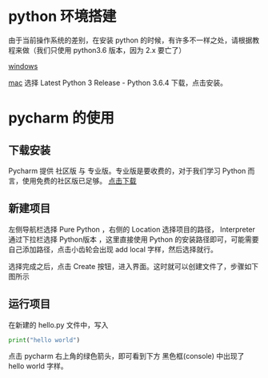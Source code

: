 # python 环境搭建

由于当前操作系统的差别，在安装 python 的时候，有许多不一样之处，请根据教程来做（我们只使用 python3.6 版本，因为 2.x 要亡了）

[windows](https://www.jianshu.com/p/7a0b52075f70)

[mac](https://www.python.org/downloads/mac-osx/) 选择 Latest Python 3 Release - Python 3.6.4 下载，点击安装。


# pycharm 的使用

## 下载安装

Pycharm 提供 社区版 与 专业版。专业版是要收费的，对于我们学习 Python 而言，使用免费的社区版已足够。
[点击下载](https://www.jetbrains.com/pycharm/download/)

## 新建项目

左侧导航栏选择 Pure Python ，右侧的 Location 选择项目的路径， Interpreter 通过下拉栏选择 Python版本 ，这里直接使用 Python 的安装路径即可，可能需要自己添加路径，点击小齿轮会出现 add local 字样，然后选择就行。

选择完成之后，点击 Create 按钮，进入界面。这时就可以创建文件了，步骤如下图所示

## 运行项目

在新建的 hello.py 文件中，写入 
```python
print("hello world")
```
点击 pycharm 右上角的绿色箭头，即可看到下方 黑色框(console) 中出现了 hello world 字样。